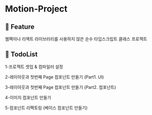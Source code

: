 # Motion-Project

## 🚩 Feature

웹팩이나 리액트 라이브러리를 사용하지 않은 순수 타입스크립트 클래스 프로젝트

## 🚩 TodoList

1-프로젝트 셋업 & 컴파일러 설정

2-레이아웃과 첫번째 Page 컴포넌트 만들기 (Part1. UI)

3-레이아웃과 첫번째 Page 컴포넌트 만들기 (Part2. 컴포넌트)

4-이미지 컴포넌트 만들기

5-컴포넌트 리팩토링 (베이스 컴포넌트 만들기)
